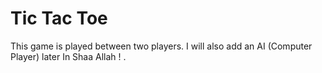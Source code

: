 # Tic Tac Toe
 This game is played between two players.
 I will also add an AI (Computer Player) later In Shaa Allah ! .
